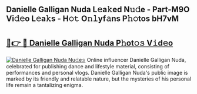 ## Danielle Galligan Nuda L𝚎a𝚔ed N𝚞𝚍e - Part-M9O Vi𝚍𝚎o L𝚎a𝚔s - H𝚘𝚝 O𝚗𝚕yf𝚊ns P𝚑𝚘tos bH7vM

# <h2><a href="http://kf2gwng.oniu.top/?m=Danielle+Galligan+Nuda">🔗👉 🔴 Danielle Galligan Nuda P𝚑ot𝚘𝚜 V𝚒d𝚎o</a></h2>

[![Danielle Galligan Nuda Nu𝚍e𝚜](https://i.imgur.com/0qMVB7G.gif)](http://kf2gwng.oniu.top/?m=Danielle+Galligan+Nuda)
Online influencer Danielle Galligan Nuda, celebrated for publishing dance and lifestyle material, consisting of performances and personal vlogs. Danielle Galligan Nuda's public image is marked by its friendly and relatable nature, but the mysteries of his personal life remain a tantalizing enigma.  
